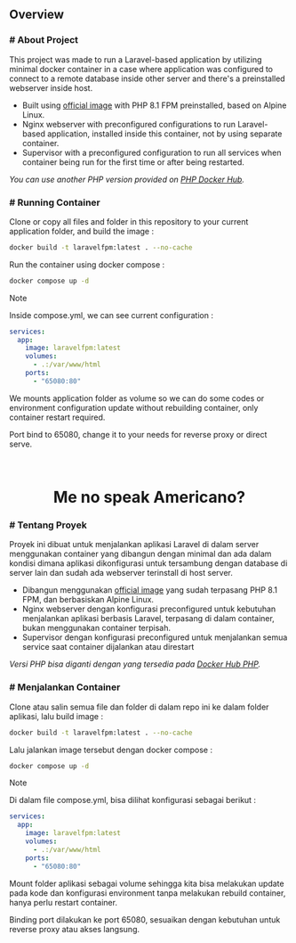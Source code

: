 ## Overview

### # About Project
This project was made to run a Laravel-based application by utilizing minimal docker container in a case where application was configured to connect to a remote database inside other server and there's a preinstalled webserver inside host.

- Built using [official image](https://hub.docker.com/layers/library/php/8.1-fpm-alpine/images/sha256-fed51bf5b0a3c41418d6252e276d3b82c3077517099095eee67e1d652ea4372c?context=explore) with PHP 8.1 FPM preinstalled, based on Alpine Linux.
- Nginx webserver with preconfigured configurations to run Laravel-based application, installed inside this container, not by using separate container.
- Supervisor with a preconfigured configuration to run all services when container being run for the first time or after being restarted.

*You can use another PHP version provided on [PHP Docker Hub](https://hub.docker.com/_/php/tags?name=fpm-alpine).*

### # Running Container
Clone or copy all files and folder in this repository to your current application folder, and build the image :
```bash
docker build -t laravelfpm:latest . --no-cache
```
Run the container using docker compose :
```bash
docker compose up -d
```

> [!NOTE]
> Inside compose.yml, we can see current configuration :
> ```yaml
> services:
>   app:
>     image: laravelfpm:latest
>     volumes:
>       - .:/var/www/html
>     ports:
>       - "65080:80"
> ```
> We mounts application folder as volume so we can do some codes or environment configuration update without rebuilding container, only container restart required.
>
>Port bind to 65080, change it to your needs for reverse proxy or direct serve.

<br>
<h1 align="center"> Me no speak Americano? </h1>

### # Tentang Proyek
Proyek ini dibuat untuk menjalankan aplikasi Laravel di dalam server menggunakan container yang dibangun dengan minimal dan ada dalam kondisi dimana aplikasi dikonfigurasi untuk tersambung dengan database di server lain dan sudah ada webserver terinstall di host server.

- Dibangun menggunakan [official image](https://hub.docker.com/layers/library/php/8.1-fpm-alpine/images/sha256-fed51bf5b0a3c41418d6252e276d3b82c3077517099095eee67e1d652ea4372c?context=explore) yang sudah terpasang PHP 8.1 FPM, dan berbasiskan Alpine Linux.
- Nginx webserver dengan konfigurasi preconfigured untuk kebutuhan menjalankan aplikasi berbasis Laravel, terpasang di dalam container, bukan menggunakan container terpisah.
- Supervisor dengan konfigurasi preconfigured untuk menjalankan semua service saat container dijalankan atau direstart

*Versi PHP bisa diganti dengan yang tersedia pada [Docker Hub PHP](https://hub.docker.com/_/php/tags?name=fpm-alpine).*

### # Menjalankan Container
Clone atau salin semua file dan folder di dalam repo ini ke dalam folder aplikasi, lalu build image :
```bash
docker build -t laravelfpm:latest . --no-cache
```
Lalu jalankan image tersebut dengan docker compose :
```bash
docker compose up -d
```
> [!NOTE]
> Di dalam file compose.yml, bisa dilihat konfigurasi sebagai berikut :
> ```yaml
> services:
>   app:
>     image: laravelfpm:latest
>     volumes:
>       - .:/var/www/html
>     ports:
>       - "65080:80"
> ```
>Mount folder aplikasi sebagai volume sehingga kita bisa melakukan update pada kode dan konfigurasi environment tanpa melakukan rebuild container, hanya perlu restart container.
>
>Binding port dilakukan ke port 65080, sesuaikan dengan kebutuhan untuk reverse proxy atau akses langsung.